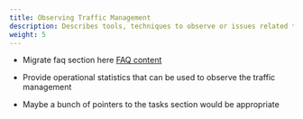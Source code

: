 ```yaml
---
title: Observing Traffic Management
description: Describes tools, techniques to observe or issues related to traffic management 
weight: 5
---
```


* Migrate faq section here [FAQ content](/help/faq/traffic-management)

* Provide operational statistics that can be used to observe the traffic management

* Maybe a bunch of pointers to the tasks section would be appropriate
